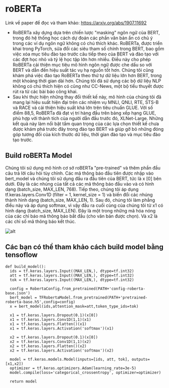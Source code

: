 
# roBERTa
Link về paper để đọc và tham khảo: <https://arxiv.org/abs/1907.11692>
- RoBERTa xây dựng dựa trên chiến lược "masking" ngôn ngữ của BERT, trong đó hệ thống học cách dự đoán các phần văn bản ẩn có chủ ý trong các ví dụ ngôn ngữ không có chú thích khác. RoBERTa, được triển khai trong PyTorch, sửa đổi các siêu tham số chính trong BERT, bao gồm việc xóa mục tiêu đào tạo trước câu tiếp theo của BERT và đào tạo với các đợt học nhỏ và tỷ lệ học tập lớn hơn nhiều. Điều này cho phép RoBERTa cải thiện mục tiêu mô hình ngôn ngữ được che dấu so với BERT và dẫn đến hiệu suất tác vụ hạ nguồn tốt hơn. Chúng tôi cũng khám phá việc đào tạo RoBERTa theo thứ tự dữ liệu lớn hơn BERT, trong một khoảng thời gian dài hơn. Chúng tôi đã sử dụng các bộ dữ liệu NLP không có chú thích hiện có cũng như CC-News, một bộ tiểu thuyết được rút ra từ các bài báo công khai.
- Sau khi thực hiện những thay đổi thiết kế này, mô hình của chúng tôi đã mang lại hiệu suất hiện đại trên các nhiệm vụ MNLI, QNLI, RTE, STS-B và RACE và cải thiện hiệu suất khá lớn trên tiêu chuẩn GLUE. Với số điểm 88,5, RoBERTa đã đạt vị trí hàng đầu trên bảng xếp hạng GLUE, phù hợp với thành tích của người dẫn đầu trước đó, XLNet-Large. Những kết quả này làm nổi bật tầm quan trọng của các lựa chọn thiết kế chưa được khám phá trước đây trong đào tạo BERT và giúp gỡ bỏ những đóng góp tương đối của kích thước dữ liệu, thời gian đào tạo và mục tiêu đào tạo trước.
## Build roBERTa Model

Chúng tôi sử dụng mô hình cơ sở roBERTa "pre-trained" và thêm phần đầu câu trả lời câu hỏi tùy chỉnh. Các mã thông báo đầu tiên được nhập vào bert_model và chúng tôi sử dụng đầu ra đầu tiên của BERT, tức là x [0] bên dưới. Đây là các nhúng của tất cả các mã thông báo đầu vào và có hình dạng (batch_size, MAX_LEN, 768). Tiếp theo, chúng tôi áp dụng tf.keras.layers.Conv1D (filter = 1, kernel_size = 1) và biến đổi các nhúng thành hình dạng (batch_size, MAX_LEN, 1). Sau đó, chúng tôi làm phẳng điều này và áp dụng softmax, vì vậy đầu ra cuối cùng của chúng tôi từ x1 có hình dạng (batch_size, MAX_LEN). Đây là một trong những mã hóa nóng của các chỉ báo mã thông báo bắt đầu (cho văn bản được chọn). Và x2 là các chỉ số mã thông báo kết thúc.

![alt](https://pic3.zhimg.com/80/v2-dcb83ca651acc1c93c9c8f982ee4b67e_1440w.jpg)
## Các bạn có thể tham khảo cách build model bằng tensoflow

    def build_model():
      ids = tf.keras.layers.Input((MAX_LEN,), dtype=tf.int32)
      att = tf.keras.layers.Input((MAX_LEN,), dtype=tf.int32)
      tok = tf.keras.layers.Input((MAX_LEN,), dtype=tf.int32)

      config = RobertaConfig.from_pretrained(PATH+'config-roberta-base.json')
      bert_model = TFRobertaModel.from_pretrained(PATH+'pretrained-roberta-base.h5',config=config)
      x = bert_model(ids,attention_mask=att,token_type_ids=tok)

      x1 = tf.keras.layers.Dropout(0.1)(x[0]) 
      x1 = tf.keras.layers.Conv1D(1,1)(x1)
      x1 = tf.keras.layers.Flatten()(x1)
      x1 = tf.keras.layers.Activation('softmax')(x1)
    
      x2 = tf.keras.layers.Dropout(0.1)(x[0]) 
      x2 = tf.keras.layers.Conv1D(1,1)(x2)
      x2 = tf.keras.layers.Flatten()(x2)
      x2 = tf.keras.layers.Activation('softmax')(x2)

      model = tf.keras.models.Model(inputs=[ids, att, tok], outputs=[x1,x2])
      optimizer = tf.keras.optimizers.Adam(learning_rate=3e-5)
      model.compile(loss='categorical_crossentropy', optimizer=optimizer)

      return model

